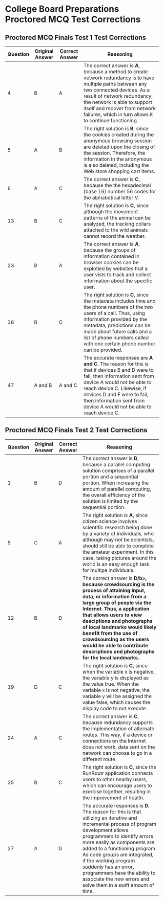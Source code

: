 # College Board Preparations Proctored MCQ Test Corrections #

## Proctored MCQ Finals Test 1 Test Corrections ##
| Question | Original Answer | Correct Answer | Reasoning |
| -------- | --------------- | -------------- | --------- |
| 4 | B | A | The correct answer is <b>A</b>, because a method to create network redundancy is to have multiple paths between any two connected devices. As a result of network redundancy, the network is able to support itself and recover from network failures, which in turn allows it to continue functioning. |
| 5 | A | B | The right solution is <b>B</b>, since the cookies created during the anonymous browsing session are deleted upon the closing of the session. Therefore, the information in the anonymous is also deleted, including the Web store shopping cart items. |
| 6 | A | C | The correct answer is <b>C</b>, because the the hexadecimal (base 16) number 56 codes for the alphabetical letter V. |
| 13 | B | C | The right solution is <b>C</b>, since although the movement patterns of the animal can be analyzed, the tracking collars attached to the wild animals cannot record the weather. |
| 23 | B | A | The correct answer is <b>A</b>, because the groups of information contained in browser cookies can be explotied by websites that a user vists to track and collect information about the specific user. |
| 38 | B | C | The right solution is <b>C</b>, since the metadata includes time and the phone numbers of the two users of a call. Thus, using information provided by the metadata, predictions can be made about future calls and a list of phone numbers called with one certain phone number can be provided. |
| 47 | A and B | A and C |The accurate responses are <b>A and C</b>. The reason for this is that if devices B and D were to fail, then information sent from device A would not be able to reach device C. Likewise, if devices D and F were to fail, then information sent from device A would not be able to reach device C. |

## Proctored MCQ Finals Test 2 Test Corrections ##
| Question | Original Answer | Correct Answer | Reasoning |
| -------- | --------------- | -------------- | --------- |
| 1 | B | D | The correct answer is <b>D</b>, because a parallel computing solution comprises of a parallel portion and a sequential portion. When increasing the amount of parallel computing, the overall efficiency of the solution is limited by the sequential portion. |
| 5 | C | A | The right solution is <b>A</b>, since citizen science involves scientific research being done by a variety of individuals, who although may not be scientists, should still be able to complete the amateur experiment. In this case, taking pictures around the world is an easy enough task for multipe individuals. |
| 12 | B | D | The correct answer is <b>D/b>, because crowdsourcing is the process of attaining input, data, or information from a large group of people via the Internet. Thus, a application that allows users to  view desciptions and photographs of local landmarks would likely benefit from the use of crowdsourcing as the users would be able to contribute descriptions and photographs for the local landmarks. |
| 19 | D | C | The right solution is <b>C</b>, since when the variable x is negative, the variable y is displayed as the value true. When the variable x is not negative, the variable y will be assigned the value false, which causes the display code to not execute. |
| 24 | A | C | The correct answer is <b>C</b>, because redundancy supports the implementation of alternate routes. This way, if a device or connections on the Internet does not work, data sent on the network can choose to go in a different route. |
| 25 | B | C | The right solution is <b>C</b>, since the RunRoutr application connects users to other nearby users, which can encourage users to exercise together, resulting in the improvement of health. |
| 27 | A | D |The accurate responses is <b>D</b>. The reason for this is that utilizing an iterative and incremental process of program development allows programmers to identify errors more easily as components are added to a functioning program. As code groups are integrated, if the working program suddenly has an error, programmers have the ability to associate the new errors and solve them in a swift amount of time. |
